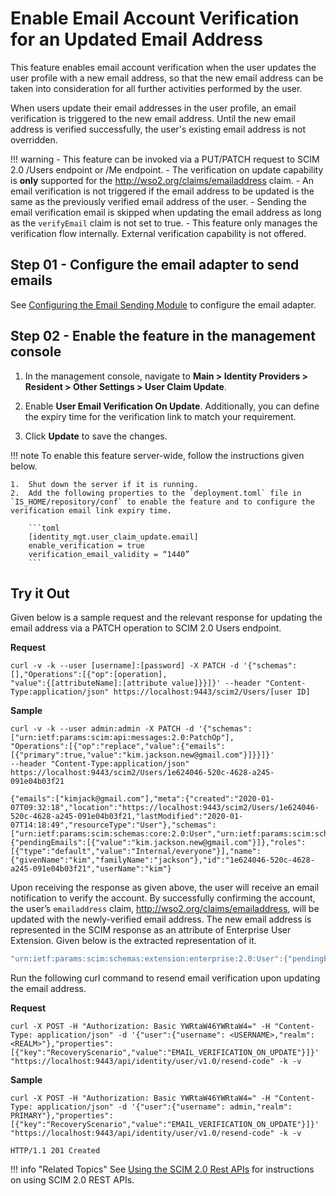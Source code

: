 # Enable Email Account Verification for an Updated Email Address 

This feature enables email account verification when the user updates the user profile with a new email address, so that the new email address can be taken into consideration for all further activities performed by the user. 

When users update their email addresses in the user profile, an email verification is triggered to the new email address. Until the new email address is verified successfully, the user's existing email address is not overridden.

!!! warning 
    -   This feature can be invoked via a PUT/PATCH request to SCIM 2.0 /Users endpoint or /Me endpoint.
    -   The verification on update capability is **only** supported for the http://wso2.org/claims/emailaddress claim.
    -   An email verification is not triggered if the email address to be updated is the same as the previously verified email address of the user.
    -   Sending the email verification email is skipped when updating the email address as long as the `verifyEmail` claim is not set to true.
    -   This feature only manages the verification flow internally. External verification capability is not offered.

## Step 01 - Configure the email adapter to send emails

See [Configuring the Email Sending Module](../../setup/configuring-email-sending) to configure the email adapter. 

## Step 02 - Enable the feature in the management console

1.  In the management console, navigate to **Main > Identity Providers > Resident > Other Settings > User Claim Update**.

2.  Enable **User Email Verification On Update**. Additionally, you can define the expiry time for the verification link to match your requirement.

3.  Click **Update** to save the changes. 

!!! note 
    To enable this feature server-wide, follow the instructions given below. 
    
    1.  Shut down the server if it is running.
    2.  Add the following properties to the `deployment.toml` file in `IS_HOME/repository/conf` to enable the feature and to configure the verification email link expiry time.

        ```toml 
        [identity_mgt.user_claim_update.email]
        enable_verification = true
        verification_email_validity = “1440”
        ```

## Try it Out 

Given below is a sample request and the relevant response for updating the email address via a PATCH operation to SCIM 2.0 Users endpoint.

**Request**

```curl
curl -v -k --user [username]:[password] -X PATCH -d '{"schemas":[],"Operations":[{"op":[operation],
"value":{[attributeName]:[attribute value]}}]}' --header "Content-Type:application/json" https://localhost:9443/scim2/Users/[user ID]
```

**Sample**

```curl tab="Request"
curl -v -k --user admin:admin -X PATCH -d '{"schemas":["urn:ietf:params:scim:api:messages:2.0:PatchOp"],
"Operations":[{"op":"replace","value":{"emails":[{"primary":true,"value":"kim.jackson.new@gmail.com"}]}}]}' 
--header "Content-Type:application/json" https://localhost:9443/scim2/Users/1e624046-520c-4628-a245-091e04b03f21
```

```curl tab="Response" 
{"emails":["kimjack@gmail.com"],"meta":{"created":"2020-01-07T09:32:18","location":"https://localhost:9443/scim2/Users/1e624046-520c-4628-a245-091e04b03f21,"lastModified":"2020-01-07T14:18:49","resourceType":"User"},"schemas":["urn:ietf:params:scim:schemas:core:2.0:User","urn:ietf:params:scim:schemas:extension:enterprise:2.0:User"],"urn:ietf:params:scim:schemas:extension:enterprise:2.0:User":{"pendingEmails":[{"value":"kim.jackson.new@gmail.com"}]},"roles":[{"type":"default","value":"Internal/everyone"}],"name":{"givenName":"kim","familyName":"jackson"},"id":"1e624046-520c-4628-a245-091e04b03f21","userName":"kim"}
```

Upon receiving the response as given above, the user will receive an email notification to verify the account. By successfully confirming the account, the user’s `emailaddress` claim, http://wso2.org/claims/emailaddress, will be updated with the newly-verified email address. The new email address is represented in the SCIM response as an attribute of Enterprise User Extension. Given below is the extracted representation of it.

```java
"urn:ietf:params:scim:schemas:extension:enterprise:2.0:User":{"pendingEmails":[{"value":"kim.jackson.new@gmail.com"}]}
```

Run the following curl command to resend email verification upon updating the email address. 

**Request** 

```curl
curl -X POST -H "Authorization: Basic YWRtaW46YWRtaW4=" -H "Content-Type: application/json" -d '{"user":{"username": <USERNAME>,"realm": <REALM>"},"properties": [{"key":"RecoveryScenario","value":"EMAIL_VERIFICATION_ON_UPDATE"}]}' "https://localhost:9443/api/identity/user/v1.0/resend-code" -k -v
```

**Sample**

```curl tab="Request"
curl -X POST -H "Authorization: Basic YWRtaW46YWRtaW4=" -H "Content-Type: application/json" -d '{"user":{"username": admin,"realm": PRIMARY"},"properties": [{"key":"RecoveryScenario","value":"EMAIL_VERIFICATION_ON_UPDATE"}]}' "https://localhost:9443/api/identity/user/v1.0/resend-code" -k -v
```

```curl tab="Response"
HTTP/1.1 201 Created
```

!!! info "Related Topics"
    See [Using the SCIM 2.0 Rest APIs](../../develop/using-the-scim-2.0-rest-apis) for instructions on using SCIM 2.0 REST APIs.
